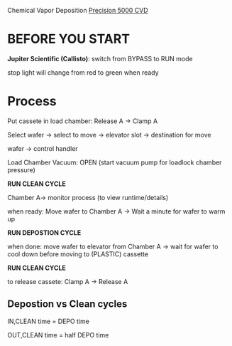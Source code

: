 Chemical Vapor Deposition
[Precision 5000 CVD](https://www.appliedmaterials.com/us/en/blog/blog-posts/building-on-an-unmatched-foundation-of-cvd-innovation.html)

# BEFORE YOU START
**Jupiter Scientific (Callisto)**: switch from BYPASS to RUN mode 

stop light will change from red to green when ready

# Process

Put cassete in load chamber: Release A -> Clamp A

Select wafer -> select to move -> elevator slot -> destination for move 

wafer -> control handler 

Load Chamber Vacuum: OPEN (start vacuum pump for loadlock chamber pressure) 

**RUN CLEAN CYCLE** 

Chamber A-> monitor process (to view runtime/details)

when ready: Move wafer to Chamber A -> Wait a minute for wafer to warm up 

**RUN DEPOSTION CYCLE** 

when done: move wafer to elevator from Chamber A -> wait for wafer to cool down before moving to (PLASTIC) cassette 

**RUN CLEAN CYCLE** 

to release cassete: Clamp A -> Release A

## Depostion vs Clean cycles 
IN,CLEAN time = DEPO time

OUT,CLEAN time = half DEPO time
